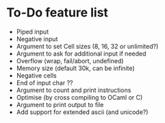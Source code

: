 # To-Do feature list
- Piped input
- Negative input
- Argument to set Cell sizes (8, 16, 32 or unlimited?)
- Argument to ask for additional input if needed
- Overflow (wrap, fail/abort, undefined)
- Memory size (default 30k, can be infinite)
- Negative cells
- End of input char ??
- Argument to count and print instructions
- Optimise (by cross compiling to OCaml or C)
- Argument to print output to file
- Add support for extended ascii (and unicode?)
